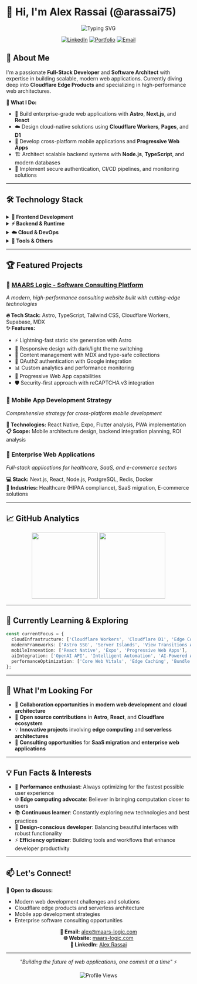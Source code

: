 # 👋 Hi, I'm Alex Rassai (@arassai75)

<div align="center">

![Typing SVG](https://readme-typing-svg.herokuapp.com?font=Fira+Code&size=22&duration=3000&pause=1000&color=3B82F6&center=true&vCenter=true&multiline=true&width=600&height=100&lines=Full-Stack+Developer+%26+Software+Architect;Cloud+Infrastructure+%26+DevOps+Specialist;Building+Scalable+Web+Applications)

[![LinkedIn](https://img.shields.io/badge/LinkedIn-0077B5?style=for-the-badge&logo=linkedin&logoColor=white)](https://linkedin.com/in/alex-rassai)
[![Portfolio](https://img.shields.io/badge/Portfolio-FF5722?style=for-the-badge&logo=google-chrome&logoColor=white)](https://maars-logic.com)
[![Email](https://img.shields.io/badge/Email-D14836?style=for-the-badge&logo=gmail&logoColor=white)](mailto:alex@maars-logic.com)

</div>

## 🚀 About Me

I'm a passionate **Full-Stack Developer** and **Software Architect** with expertise in building scalable, modern web applications. Currently diving deep into **Cloudflare Edge Products** and specializing in high-performance web architectures.

**🎯 What I Do:**
- 🔧 Build enterprise-grade web applications with **Astro**, **Next.js**, and **React**
- ☁️ Design cloud-native solutions using **Cloudflare Workers**, **Pages**, and **D1**
- 📱 Develop cross-platform mobile applications and **Progressive Web Apps**
- 🏗️ Architect scalable backend systems with **Node.js**, **TypeScript**, and modern databases
- 🔐 Implement secure authentication, CI/CD pipelines, and monitoring solutions

---

## 🛠️ Technology Stack

<details>
<summary><b>🎨 Frontend Development</b></summary>

![Astro](https://img.shields.io/badge/Astro-0C1222?style=flat-square&logo=astro&logoColor=FDFDFE)
![Next.js](https://img.shields.io/badge/Next.js-000000?style=flat-square&logo=next.js&logoColor=white)
![React](https://img.shields.io/badge/React-20232A?style=flat-square&logo=react&logoColor=61DAFB)
![TypeScript](https://img.shields.io/badge/TypeScript-007ACC?style=flat-square&logo=typescript&logoColor=white)
![Tailwind CSS](https://img.shields.io/badge/Tailwind_CSS-38B2AC?style=flat-square&logo=tailwind-css&logoColor=white)
![React Native](https://img.shields.io/badge/React_Native-20232A?style=flat-square&logo=react&logoColor=61DAFB)

</details>

<details>
<summary><b>⚡ Backend & Runtime</b></summary>

![Node.js](https://img.shields.io/badge/Node.js-43853D?style=flat-square&logo=node.js&logoColor=white)
![Cloudflare Workers](https://img.shields.io/badge/Cloudflare_Workers-F38020?style=flat-square&logo=cloudflare&logoColor=white)
![Express.js](https://img.shields.io/badge/Express.js-404D59?style=flat-square&logo=express)
![Supabase](https://img.shields.io/badge/Supabase-181818?style=flat-square&logo=supabase&logoColor=white)
![PostgreSQL](https://img.shields.io/badge/PostgreSQL-316192?style=flat-square&logo=postgresql&logoColor=white)

</details>

<details>
<summary><b>☁️ Cloud & DevOps</b></summary>

![Cloudflare](https://img.shields.io/badge/Cloudflare-F38020?style=flat-square&logo=cloudflare&logoColor=white)
![GitHub Actions](https://img.shields.io/badge/GitHub_Actions-2088FF?style=flat-square&logo=github-actions&logoColor=white)
![Docker](https://img.shields.io/badge/Docker-2CA5E0?style=flat-square&logo=docker&logoColor=white)
![Vercel](https://img.shields.io/badge/Vercel-000000?style=flat-square&logo=vercel&logoColor=white)
![AWS](https://img.shields.io/badge/AWS-232F3E?style=flat-square&logo=amazon-aws&logoColor=white)

</details>

<details>
<summary><b>🔧 Tools & Others</b></summary>

![Git](https://img.shields.io/badge/Git-F05032?style=flat-square&logo=git&logoColor=white)
![MDX](https://img.shields.io/badge/MDX-1B1F24?style=flat-square&logo=mdx&logoColor=white)
![Prisma](https://img.shields.io/badge/Prisma-3982CE?style=flat-square&logo=Prisma&logoColor=white)
![JWT](https://img.shields.io/badge/JWT-000000?style=flat-square&logo=JSON%20web%20tokens&logoColor=white)
![ESLint](https://img.shields.io/badge/ESLint-4B3263?style=flat-square&logo=eslint&logoColor=white)

</details>

---

## 🏆 Featured Projects

### 🌟 [MAARS Logic - Software Consulting Platform](https://maars-logic.com)
*A modern, high-performance consulting website built with cutting-edge technologies*

**🔥 Tech Stack:** Astro, TypeScript, Tailwind CSS, Cloudflare Workers, Supabase, MDX  
**✨ Features:** 
- ⚡ Lightning-fast static site generation with Astro
- 🎨 Responsive design with dark/light theme switching
- 📝 Content management with MDX and type-safe collections
- 🔐 OAuth2 authentication with Google integration
- 📊 Custom analytics and performance monitoring
- 📱 Progressive Web App capabilities
- 🛡️ Security-first approach with reCAPTCHA v3 integration

### 📱 Mobile App Development Strategy
*Comprehensive strategy for cross-platform mobile development*

**🔧 Technologies:** React Native, Expo, Flutter analysis, PWA implementation  
**📋 Scope:** Mobile architecture design, backend integration planning, ROI analysis

### 🚀 Enterprise Web Applications
*Full-stack applications for healthcare, SaaS, and e-commerce sectors*

**💻 Stack:** Next.js, React, Node.js, PostgreSQL, Redis, Docker  
**🏥 Industries:** Healthcare (HIPAA compliance), SaaS migration, E-commerce solutions

---

## 📈 GitHub Analytics

<div align="center">

<img height="180em" src="https://github-readme-stats.vercel.app/api?username=arassai75&show_icons=true&theme=tokyonight&include_all_commits=true&count_private=true"/>

<img height="180em" src="https://github-readme-stats.vercel.app/api/top-langs/?username=arassai75&layout=compact&langs_count=8&theme=tokyonight"/>

</div>

---

## 🌱 Currently Learning & Exploring

```typescript
const currentFocus = {
  cloudInfrastructure: ['Cloudflare Workers', 'Cloudflare D1', 'Edge Computing'],
  modernFrameworks: ['Astro SSG', 'Server Islands', 'View Transitions API'],
  mobileInnovation: ['React Native', 'Expo', 'Progressive Web Apps'],
  aiIntegration: ['OpenAI API', 'Intelligent Automation', 'AI-Powered Applications'],
  performanceOptimization: ['Core Web Vitals', 'Edge Caching', 'Bundle Optimization']
};
```

---

## 🎯 What I'm Looking For

- 🤝 **Collaboration opportunities** in **modern web development** and **cloud architecture**
- 🌟 **Open source contributions** in **Astro**, **React**, and **Cloudflare ecosystem**
- 💡 **Innovative projects** involving **edge computing** and **serverless architectures**
- 🏢 **Consulting opportunities** for **SaaS migration** and **enterprise web applications**

---

## 💡 Fun Facts & Interests

- 🚀 **Performance enthusiast**: Always optimizing for the fastest possible user experience
- 🌐 **Edge computing advocate**: Believer in bringing computation closer to users
- 📚 **Continuous learner**: Constantly exploring new technologies and best practices
- 🎨 **Design-conscious developer**: Balancing beautiful interfaces with robust functionality
- ⚡ **Efficiency optimizer**: Building tools and workflows that enhance developer productivity

---

## 📫 Let's Connect!

**💬 Open to discuss:**
- Modern web development challenges and solutions
- Cloudflare edge products and serverless architecture
- Mobile app development strategies
- Enterprise software consulting opportunities

<div align="center">

**📧 Email:** alex@maars-logic.com  
**🌐 Website:** [maars-logic.com](https://maars-logic.com)  
**💼 LinkedIn:** [Alex Rassai](https://linkedin.com/in/alex-rassai)

---

*"Building the future of web applications, one commit at a time"* ⚡

![Profile Views](https://komarev.com/ghpvc/?username=arassai75&color=3B82F6&style=flat-square)

</div>
